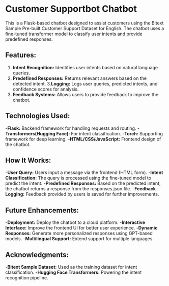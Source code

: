 # Customer Supportbot Chatbot
This is a Flask-based chatbot designed to assist customers using the Bitext Sample Pre-built Customer Support Dataset for English. The chatbot uses a fine-tuned transformer model to classify user intents and provide predefined responses.

## Features:
1. **Intent Recognition:** Identifies user intents based on natural language queries.
2. **Predefined Responses:** Returns relevant answers based on the detected intent. 
3.**Logging:** Logs user queries, predicted intents, and confidence scores for analysis.
4. **Feedback Systems:** Allows users to provide feedback to improve the chatbot.

## Technologies Used:
-**Flask:** Backend framework for handling requests and routing.
-**Transformers(Hugging Face):** For intent classification.
-**Torch:** Supporting framework for deep learning.
-**HTML/CSS/JavaScript:** Frontend design of the chatbot.

## How It Works:
-**User Query:** Users input a message via the frontend (HTML form).
-**Intent Classification:** The query is processed using the fine-tuned model to predict the intent.
-**Predefined Responses:** Based on the predicted intent, the chatbot returns a response from the responses.json file.
-**Feedback Logging:** Feedback provided by users is saved for further improvements.

## Future Enhancements:
-**Deployment:** Deploy the chatbot to a cloud platform.
-**Interactive Interface:** Improve the frontend UI for better user experience.
-**Dynamic Responses:** Generate more personalized responses using GPT-based models.
-**Multilingual Support:** Extend support for multiple languages.

## Acknowledgments:
-**Bitext Sample Dataset:** Used as the training dataset for intent classification.
-**Hugging Face Transformers:** Powering the intent recognition pipeline.
